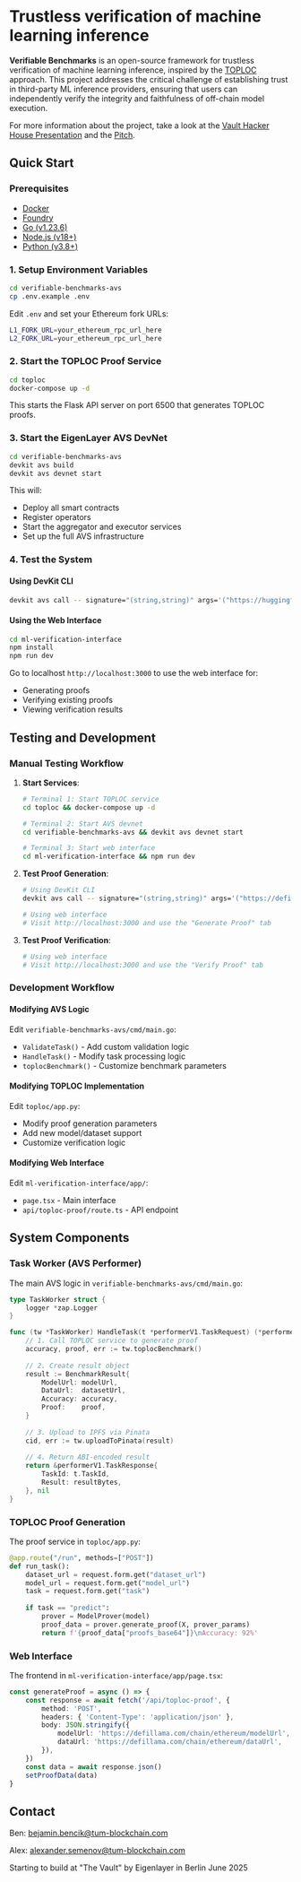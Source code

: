 # Trustless verification of machine learning inference

**Verifiable Benchmarks** is an open-source framework for trustless verification of machine learning inference, inspired by the [TOPLOC](https://arxiv.org/pdf/2501.16007) approach. This project addresses the critical challenge of establishing trust in third-party ML inference providers, ensuring that users can independently verify the integrity and faithfulness of off-chain model execution.

For more information about the project, take a look at the [Vault Hacker House Presentation](https://github.com/benbencik/verifiable-benchmarks/blob/main/Verifiable%20Benchmarks.pdf) and the [Pitch](https://x.com/eigenlayer/status/1938688113087512952?s=46).


## Quick Start

### Prerequisites

- [Docker](https://docs.docker.com/engine/install/)
- [Foundry](https://book.getfoundry.sh/getting-started/installation)
- [Go (v1.23.6)](https://go.dev/doc/install)
- [Node.js (v18+)](https://nodejs.org/)
- [Python (v3.8+)](https://www.python.org/)

### 1. Setup Environment Variables

```bash
cd verifiable-benchmarks-avs
cp .env.example .env
```

Edit `.env` and set your Ethereum fork URLs:
```bash
L1_FORK_URL=your_ethereum_rpc_url_here
L2_FORK_URL=your_ethereum_rpc_url_here
```

### 2. Start the TOPLOC Proof Service

```bash
cd toploc
docker-compose up -d
```

This starts the Flask API server on port 6500 that generates TOPLOC proofs.

### 3. Start the EigenLayer AVS DevNet

```bash
cd verifiable-benchmarks-avs
devkit avs build
devkit avs devnet start
```

This will:
- Deploy all smart contracts
- Register operators
- Start the aggregator and executor services
- Set up the full AVS infrastructure

### 4. Test the System

#### Using DevKit CLI

```bash
devkit avs call -- signature="(string,string)" args='("https://huggingface.co/benbencik/eigen-models/blob/main/SimpleNet_20250618210855.pt","https://huggingface.co/datasets/benbencik/eigen-datasets/blob/main/iris.csv")'
```

#### Using the Web Interface

```bash
cd ml-verification-interface
npm install
npm run dev
```

Go to localhost `http://localhost:3000` to use the web interface for:
- Generating proofs
- Verifying existing proofs
- Viewing verification results


## Testing and Development

### Manual Testing Workflow

1. **Start Services**:
   ```bash
   # Terminal 1: Start TOPLOC service
   cd toploc && docker-compose up -d
   
   # Terminal 2: Start AVS devnet
   cd verifiable-benchmarks-avs && devkit avs devnet start
   
   # Terminal 3: Start web interface
   cd ml-verification-interface && npm run dev
   ```

2. **Test Proof Generation**:
   ```bash
   # Using DevKit CLI
   devkit avs call -- signature="(string,string)" args='("https://defillama.com/chain/ethereum/modelUrl","https://defillama.com/chain/ethereum/dataUrl")'
   
   # Using web interface
   # Visit http://localhost:3000 and use the "Generate Proof" tab
   ```

3. **Test Proof Verification**:
   ```bash
   # Using web interface
   # Visit http://localhost:3000 and use the "Verify Proof" tab
   ```

### Development Workflow

#### Modifying AVS Logic

Edit `verifiable-benchmarks-avs/cmd/main.go`:
- `ValidateTask()` - Add custom validation logic
- `HandleTask()` - Modify task processing logic
- `toplocBenchmark()` - Customize benchmark parameters

#### Modifying TOPLOC Implementation

Edit `toploc/app.py`:
- Modify proof generation parameters
- Add new model/dataset support
- Customize verification logic

#### Modifying Web Interface

Edit `ml-verification-interface/app/`:
- `page.tsx` - Main interface
- `api/toploc-proof/route.ts` - API endpoint

## System Components

### Task Worker (AVS Performer)

The main AVS logic in `verifiable-benchmarks-avs/cmd/main.go`:

```go
type TaskWorker struct {
    logger *zap.Logger
}

func (tw *TaskWorker) HandleTask(t *performerV1.TaskRequest) (*performerV1.TaskResponse, error) {
    // 1. Call TOPLOC service to generate proof
    accuracy, proof, err := tw.toplocBenchmark()
    
    // 2. Create result object
    result := BenchmarkResult{
        ModelUrl: modelUrl,
        DataUrl:  datasetUrl,
        Accuracy: accuracy,
        Proof:    proof,
    }
    
    // 3. Upload to IPFS via Pinata
    cid, err := tw.uploadToPinata(result)
    
    // 4. Return ABI-encoded result
    return &performerV1.TaskResponse{
        TaskId: t.TaskId,
        Result: resultBytes,
    }, nil
}
```

### TOPLOC Proof Generation

The proof service in `toploc/app.py`:

```python
@app.route("/run", methods=["POST"])
def run_task():
    dataset_url = request.form.get("dataset_url")
    model_url = request.form.get("model_url")
    task = request.form.get("task")
    
    if task == "predict":
        prover = ModelProver(model)
        proof_data = prover.generate_proof(X, prover_params)
        return f'{proof_data["proofs_base64"]}\nAccuracy: 92%'
```

### Web Interface

The frontend in `ml-verification-interface/app/page.tsx`:

```typescript
const generateProof = async () => {
    const response = await fetch('/api/toploc-proof', {
        method: 'POST',
        headers: { 'Content-Type': 'application/json' },
        body: JSON.stringify({
            modelUrl: 'https://defillama.com/chain/ethereum/modelUrl',
            dataUrl: 'https://defillama.com/chain/ethereum/dataUrl',
        }),
    })
    const data = await response.json()
    setProofData(data)
}
```

## Contact
Ben: bejamin.bencik@tum-blockchain.com

Alex: alexander.semenov@tum-blockchain.com

Starting to build at "The Vault" by Eigenlayer in Berlin June 2025
